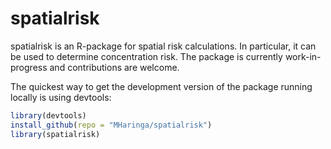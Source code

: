 # spatialrisk

spatialrisk is an R-package for spatial risk calculations. In particular, it can be used to determine concentration risk. The package is currently work-in-progress and contributions are welcome.


The quickest way to get the development version of the package running locally is using devtools:
```R
library(devtools)
install_github(repo = "MHaringa/spatialrisk")
library(spatialrisk)
```
